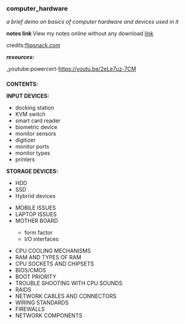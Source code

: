  ### **computer_hardware**

_a brief demo on basics of computer hardware and devices used in it_

<b> notes link </b>
 View my notes online without any download
<a href="https://www.flipsnack.com/8F5BE55569B/computer-hardware.html">link</a>
<div>credits:<a href="https://www.flipsnack.com">flipsnack.com</a> 
 </div>
 
 
**_resources:_**

_youtube:powercert-https://youtu.be/2eLe7uz-7CM
### 
**CONTENTS:**

**INPUT DEVICES:**
  
- docking station
-   KVM switch
-   smart card reader
-   biometric device
-   monitor sensors
-   digitizer
-   monitor ports
-   monitor types
-   printers

**STORAGE DEVICES:**  
<ul>
<li>HDD</li>
<li>SSD</li>
<li>Hybrrid devices</li></ul>
<ul>
 <li>MOBILE ISSUES</li>
 <li>LAPTOP ISSUES</li>
 <li>MOTHER BOARD</li>
 <ul>
  <li>form factor</li>
  <li>I/O interfaces</li></ul>
</ul>
<ul><li>CPU COOLING MECHANISMS</li>
<li>RAM AND TYPES OF RAM</li>
<li>CPU SOCKETS AND CHIPSETS</li>
<li>BIOS/CMOS</li>
<li>BOOT PRIORITY</li>
<li>TROUBLE SHOOTING WITH CPU SOUNDS</li>
<li>RAIDS</li>
<li>NETWORK CABLES AND CONNECTORS</li>
<li>WIRING STANDARDS</li>
<li>FIREWALLS</li>
 <li>NETWORK COMPONENTS</li>
</ul>
